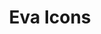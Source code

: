 ---
title: Eva Icons
intro: A pack of more than 480 beautifully crafted Open Source icons for common actions and items.
link: https://akveo.github.io/eva-icons/
tags:
- Open source
preview: resources/eva.png
category: 
- Visual design
type: resource
site: Eva Icons
---